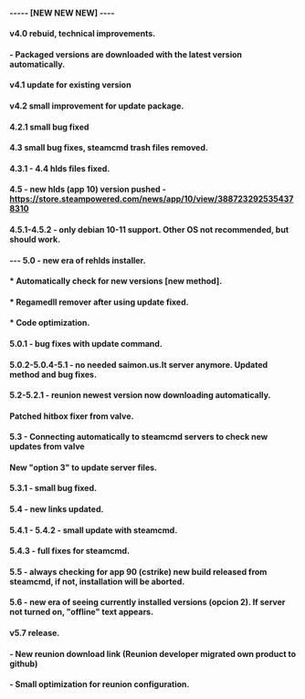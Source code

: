 #### ----- [NEW NEW NEW] ----
#### v4.0 rebuid, technical improvements.
#### - Packaged versions are downloaded with the latest version automatically.
#### v4.1 update for existing version
#### v4.2 small improvement for update package.
#### 4.2.1 small bug fixed
#### 4.3 small bug fixes, steamcmd trash files removed.
#### 4.3.1 - 4.4 hlds files fixed.
#### 4.5 - new hlds (app 10) version pushed - https://store.steampowered.com/news/app/10/view/3887232925354378310
#### 4.5.1-4.5.2 - only debian 10-11 support. Other OS not recommended, but should work.
#### --- 5.0 - new era of rehlds installer. 
#### * Automatically check for new versions [new method].
#### * Regamedll remover after using update fixed.
#### * Code optimization.
#### 5.0.1 - bug fixes with update command.
#### 5.0.2-5.0.4-5.1 - no needed saimon.us.lt server anymore. Updated method and bug fixes.
#### 5.2-5.2.1 - reunion newest version now downloading automatically.
#### Patched hitbox fixer from valve.
#### 5.3 - Connecting automatically to steamcmd servers to check new updates from valve
#### New "option 3" to update server files.
#### 5.3.1 - small bug fixed.
#### 5.4 - new links updated.
#### 5.4.1 - 5.4.2 - small update with steamcmd.
#### 5.4.3 - full fixes for steamcmd.
#### 5.5 - always checking for app 90 (cstrike) new build released from steamcmd, if not, installation will be aborted.
#### 5.6 - new era of seeing currently installed versions (opcion 2). If server not turned on, "offline" text appears.
#### v5.7 release.
#### - New reunion download link (Reunion developer migrated own product to github)
#### - Small optimization for reunion configuration.
